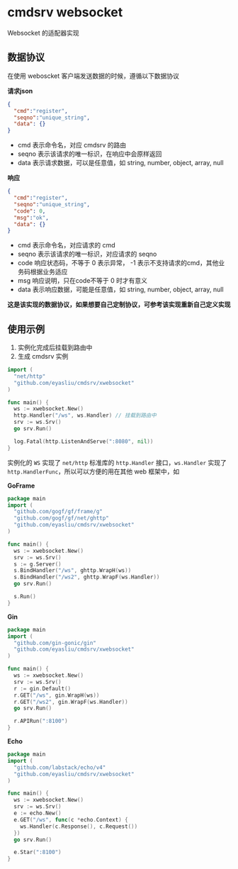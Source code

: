 # cmdsrv websocket

Websocket 的适配器实现

## 数据协议 

在使用 weboscket 客户端发送数据的时候，遵循以下数据协议

**请求json**
```json
{
  "cmd":"register",
  "seqno":"unique_string",
  "data": {}
}
```

 * cmd 表示命令名，对应 cmdsrv 的路由
 * seqno 表示该请求的唯一标识，在响应中会原样返回
 * data 表示请求数据，可以是任意值，如 string, number, object, array, null


**响应**
```json
{
  "cmd":"register",
  "seqno":"unique_string",
  "code": 0,
  "msg":"ok",
  "data": {}
}
```

 * cmd 表示命令名，对应请求的 cmd
 * seqno 表示该请求的唯一标识，对应请求的 seqno
 * code 响应状态码，不等于 0 表示异常， -1 表示不支持请求的cmd，其他业务码根据业务适应
 * msg 响应说明，只在code不等于 0 时才有意义
 * data 表示响应数据，可能是任意值，如 string, number, object, array, null

**这是该实现的数据协议，如果想要自己定制协议，可参考该实现重新自己定义实现**

## 使用示例

 1. 实例化完成后挂载到路由中
 2. 生成 cmdsrv 实例

```go
import (
  "net/http"
  "github.com/eyasliu/cmdsrv/xwebsocket"
)

func main() {
  ws := xwebsocket.New()
  http.Handler("/ws", ws.Handler) // 挂载到路由中
  srv := ws.Srv()
  go srv.Run()

  log.Fatal(http.ListenAndServe(":8080", nil))
}
```

实例化的 `WS` 实现了 `net/http` 标准库的 `http.Handler` 接口，`ws.Handler` 实现了 `http.HandlerFunc`，所以可以方便的用在其他 web 框架中，如

**GoFrame**

```go
package main
import (
  "github.com/gogf/gf/frame/g"
  "github.com/gogf/gf/net/ghttp"
  "github.com/eyasliu/cmdsrv/xwebsocket"
)

func main() {
  ws := xwebsocket.New()
  srv := ws.Srv()
  s := g.Server()
  s.BindHandler("/ws", ghttp.WrapH(ws))
  s.BindHandler("/ws2", ghttp.WrapF(ws.Handler))
  go srv.Run()

  s.Run()
}
```

**Gin**

```go
package main
import (
  "github.com/gin-gonic/gin"
  "github.com/eyasliu/cmdsrv/xwebsocket"
)

func main() {
  ws := xwebsocket.New()
  srv := ws.Srv()
  r := gin.Default()
  r.GET("/ws", gin.WrapH(ws))
  r.GET("/ws2", gin.WrapF(ws.Handler))
  go srv.Run()

  r.APIRun(":8100")
}
```

**Echo**

```go
package main
import (
  "github.com/labstack/echo/v4"
  "github.com/eyasliu/cmdsrv/xwebsocket"
)

func main() {
  ws := xwebsocket.New()
  srv := ws.Srv()
  e := echo.New()
  e.GET("/ws", func(c *echo.Context) {
    ws.Handler(c.Response(), c.Request())
  })
  go srv.Run()

  e.Star(":8100")
}
```
